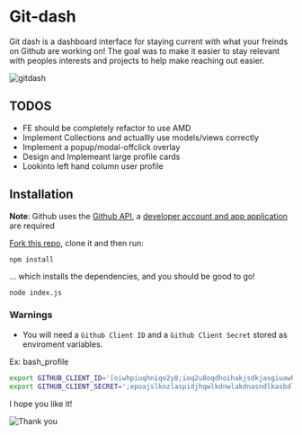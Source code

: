 # Git-dash

Git dash is a dashboard interface for staying current with what your freinds on Github are working on!
The goal was to make it easier to stay relevant with peoples interests and projects to help make reaching out easier.

![gitdash](http://i.imgur.com/7EM9Yr6.gif)

## TODOS

- FE should be completely refactor to use AMD
- Implement Collections and actuallly use models/views correctly
- Implement a popup/modal-offclick overlay
- Design and Implemeant large profile cards
- Lookinto left hand column user profile 

## Installation 

**Note**: Github uses the [Github API](https://developer.github.com/v3/), a [developer account and app application](https://developer.github.com/program/) are required

[Fork this repo](http://www.github.com/git-dash/fork), clone it and then run:

```
npm install
```

... which installs the dependencies, and you should be good to go!

```
node index.js
```

### Warnings

- You will need a `Github Client ID` and a `Github Client Secret` stored as enviroment variables.

Ex: bash_profile
```bash
export GITHUB_CLIENT_ID='[oiwhpiuqhniqo2y8;ioq2u8oqdhoihakjsdkjasgiuawh'
export GITHUB_CLIENT_SECRET=';epoajslknzlaspidjhqwlkdnwlakdnasndlkasbdl'
```

I hope you like it!

![Thank you](http://i.giphy.com/FG5wEpsAiqqCk.gif)



